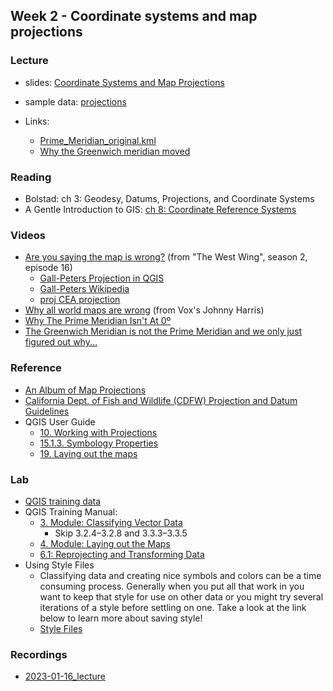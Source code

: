 ## Week 2 - Coordinate systems and map projections

### Lecture
- slides: [Coordinate Systems and Map Projections](ESM263_Week2.pdf)
- sample data: [projections](projections.zip)

- Links:
  - [Prime_Meridian_original.kml](Prime_Meridian_original.kml)
  - [Why the Greenwich meridian moved](https://link.springer.com/article/10.1007/s00190-015-0844-y)
  
    
### Reading
- Bolstad: ch 3: Geodesy, Datums, Projections, and Coordinate Systems
- A Gentle Introduction to GIS: [ch 8: Coordinate Reference Systems](https://docs.qgis.org/3.22/en/docs/gentle_gis_introduction/coordinate_reference_systems.html)

### Videos
- [Are you saying the map is wrong?](https://youtu.be/eLqC3FNNOaI) (from "The West Wing", season 2, episode 16)
  - [Gall-Peters Projection in QGIS](https://gis.stackexchange.com/questions/194295/getting-borders-as-svg-using-peters-projection)
  - [Gall-Peters Wikipedia](https://en.wikipedia.org/wiki/Gall%E2%80%93Peters_projection)
  - [proj CEA projection](https://proj.org/operations/projections/cea.html)
- [Why all world maps are wrong](https://youtu.be/kIID5FDi2JQ) (from Vox's Johnny Harris)
- [Why The Prime Meridian Isn't At 0º](https://www.youtube.com/watch?v=DmvHZ4omB2A)
- [The Greenwich Meridian is not the Prime Meridian and we only just figured out why...](https://www.youtube.com/watch?v=Lpb7xfKlPGY&t=636s)

### Reference
- [An Album of Map Projections](An_Album_of_Map_Projections.pdf)
- [California Dept. of Fish and Wildlife (CDFW) Projection and Datum Guidelines](CDFW_Projection_and_Datum_Guidelines.pdf)
- QGIS User Guide
  - [10. Working with Projections](https://docs.qgis.org/3.22/en/docs/user_manual/working_with_projections/working_with_projections.html)
  - [15.1.3. Symbology Properties](https://docs.qgis.org/3.22/en/docs/user_manual/working_with_vector/vector_properties.html?highlight=classification#symbology-properties)
  - [19. Laying out the maps](https://docs.qgis.org/3.22/en/docs/user_manual/print_composer/index.html)
  
### Lab
- [QGIS training data](https://ucsb.box.com/s/t7clkr1yd8ssde8w1kejsm0gfsbl5urm)
- QGIS Training Manual:
  - [3. Module: Classifying Vector Data](https://docs.qgis.org/3.22/en/docs/training_manual/vector_classification/index.html)
      - Skip 3.2.4&ndash;3.2.8 and 3.3.3&ndash;3.3.5
  - [4. Module: Laying out the Maps](https://docs.qgis.org/3.22/en/docs/training_manual/map_composer/index.html)
  - [6.1: Reprojecting and Transforming Data](https://docs.qgis.org/3.22/en/docs/training_manual/vector_analysis/reproject_transform.html)
- Using Style Files
    - Classifying data and creating nice symbols and colors can be a time consuming process. Generally when you put all that work in you want to keep that style for use on other data or you might try several iterations of a style before settling on one. Take a look at the link below to learn more about saving style!
    - [Style Files](https://hub.packtpub.com/style-management-qgis/)
      
### Recordings
  - [2023-01-16_lecture](https://ucsb.box.com/s/wmxgfjadz2vqvr7gduwjcoklntauopff)
